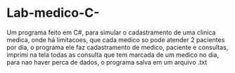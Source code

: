 # Lab-medico-C-
Um programa feito em C#, para simular o cadastramento de uma clinica medica, onde há limitacoes, que cada medico so pode atender 2 pacientes por dia, o programa ele faz cadastramento de medico, paciente e consultas, imprimi na tela todas as consulta que tem marcada de um medico no dia, para nao haver perca de dados, o programa salva em um arquivo .txt
